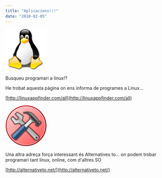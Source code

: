 ```yaml
---
title: "Aplicacions!!!"
date: "2010-02-05"
---
```


![tux](images/Crystal_Clear_app_tux.png)

Busqueu programari a linux!?

He trobat aquesta pàgina on ens informa de programes a Linux...

[http://linuxappfinder.com/all](http://linuxappfinder.com/all)

![tools](images/128px-Tools_red.svg.png)

Una altra adreça força interessant és Alternatives to... on podem trobar programari tant linux, online, com d'altres SO

[http://alternativeto.net/](http://alternativeto.net/)
